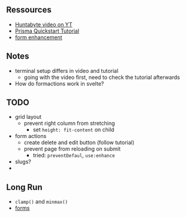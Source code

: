 ## Ressources
- [Huntabyte video on YT](https://www.youtube.com/watch?v=E9J2VXd-bzE)
- [Prisma Quickstart Tutorial](https://www.prisma.io/docs/getting-started/quickstart)
- [form enhancement](https://dev.to/theether0/sveltekit-changes-form-actions-and-progressive-enhancement-31h9) 

## Notes
- terminal setup differs in video and tutorial
  - going with the video first, need to check the tutorial afterwards
- How do formactions work in svelte?

## TODO
- grid layout
  - prevent right column from stretching
    - set `height: fit-content` on child
- form actions
  - create delete and edit button (follow tutorial)
  - prevent page from reloading on submit
    - tried: `preventDefaul`, `use:enhance`
- slugs?
- 

## Long Run
- `clamp()` and `minmax()`
- [forms](https://developer.mozilla.org/en-US/docs/Learn/Forms/Sending_and_retrieving_form_data)